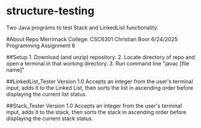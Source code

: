# structure-testing
Two Java programs to test Stack and LinkedList functionality.

#About Repo
    Merrimack College: CSC6301
    Christian Boor
    6/24/2025
    Programming Assignment 6

##Setup
    1. Download (and unzip) repository.
    2. Locate directory of repo and open a terminal in that working directory.
    3. Run command line "javac [file name]"

##LinkedList_Tester
    Version 1.0
    Accepts an integer from the user's terminal input, adds it to the Linked List,
    then sorts the list in ascending order before displaying the current list
    status.


##Stack_Tester
    Version 1.0
    Accepts an integer from the user's terminal input, adds it to the stack,
    then sorts the stack in ascending order before displaying the current stack
    status.

